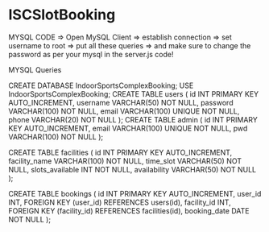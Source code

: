 # ISCSlotBooking
MYSQL CODE
=> Open MySQL Client
=> establish connection
=> set username to root
=> put all these queries
=> and make sure to change the password as per your mysql in the server.js code!

MYSQL Queries

CREATE DATABASE IndoorSportsComplexBooking;
USE IndoorSportsComplexBooking;
CREATE TABLE users (
  id INT PRIMARY KEY AUTO_INCREMENT,
  username VARCHAR(50) NOT NULL,
  password VARCHAR(100) NOT NULL,
  email VARCHAR(100) UNIQUE NOT NULL,
  phone VARCHAR(20) NOT NULL
);
CREATE TABLE admin (
  id INT PRIMARY KEY AUTO_INCREMENT,
  email VARCHAR(100) UNIQUE NOT NULL,
  pwd VARCHAR(100) NOT NULL
);

CREATE TABLE facilities (
  id INT PRIMARY KEY AUTO_INCREMENT,
  facility_name VARCHAR(100) NOT NULL,
  time_slot VARCHAR(50) NOT NULL,
  slots_available INT NOT NULL,
  availability VARCHAR(50) NOT NULL
);

CREATE TABLE bookings (
  id INT PRIMARY KEY AUTO_INCREMENT,
  user_id INT,
  FOREIGN KEY (user_id) REFERENCES users(id),
  facility_id INT,
  FOREIGN KEY (facility_id) REFERENCES facilities(id),
  booking_date DATE NOT NULL
);
